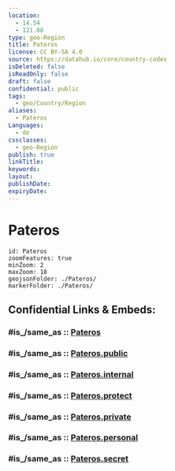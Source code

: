 ```yaml
---
location:
  - 14.54
  - 121.08
type: geo-Region
title: Pateros
license: CC BY-SA 4.0
source: https://datahub.io/core/country-codes
isDeleted: false
isReadOnly: false
draft: false
confidential: public
tags:
  - geo/Country/Region
aliases:
  - Pateros
Languages:
  - de
cssclasses:
  - geo-Region
publish: true
linkTitle:
keywords:
layout:
publishDate:
expiryDate:
---
```


# Pateros

```leaflet
id: Pateros
zoomFeatures: true 
minZoom: 2 
maxZoom: 18
geojsonFolder: ./Pateros/
markerFolder: ./Pateros/
```


## Confidential Links & Embeds: 

### #is_/same_as :: [Pateros](/_Standards/Earth/Continent/Asia/Asia~South~East/Malay_Archipelago/Philippines/Regions~Philippines/Pateros.md) 

### #is_/same_as :: [Pateros.public](/_public/Earth/Continent/Asia/Asia~South~East/Malay_Archipelago/Philippines/Regions~Philippines/Pateros.public.md) 

### #is_/same_as :: [Pateros.internal](/_internal/Earth/Continent/Asia/Asia~South~East/Malay_Archipelago/Philippines/Regions~Philippines/Pateros.internal.md) 

### #is_/same_as :: [Pateros.protect](/_protect/Earth/Continent/Asia/Asia~South~East/Malay_Archipelago/Philippines/Regions~Philippines/Pateros.protect.md) 

### #is_/same_as :: [Pateros.private](/_private/Earth/Continent/Asia/Asia~South~East/Malay_Archipelago/Philippines/Regions~Philippines/Pateros.private.md) 

### #is_/same_as :: [Pateros.personal](/_personal/Earth/Continent/Asia/Asia~South~East/Malay_Archipelago/Philippines/Regions~Philippines/Pateros.personal.md) 

### #is_/same_as :: [Pateros.secret](/_secret/Earth/Continent/Asia/Asia~South~East/Malay_Archipelago/Philippines/Regions~Philippines/Pateros.secret.md)

